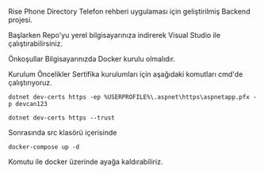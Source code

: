 Rise Phone Directory
Telefon rehberi uygulaması için geliştirilmiş Backend projesi.

Başlarken
Repo'yu yerel bilgisayarınıza indirerek Visual Studio ile çalıştırabilirsiniz.

Önkoşullar
Bilgisayarınızda Docker kurulu olmalıdır.

Kurulum
Öncelikler Sertifika kurulumları için aşağıdaki komutları cmd'de çalıştırıyoruz.

```
dotnet dev-certs https -ep %USERPROFILE%\.aspnet\https\aspnetapp.pfx -p devcan123
```
```
dotnet dev-certs https --trust
```

Sonrasında src klasörü içerisinde  
```
docker-compose up -d 
```

Komutu ile docker üzerinde ayağa kaldırabiliriz.
